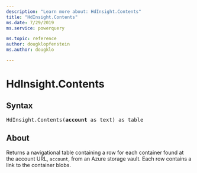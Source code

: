 ```yaml
---
description: "Learn more about: HdInsight.Contents"
title: "HdInsight.Contents"
ms.date: 7/29/2019
ms.service: powerquery

ms.topic: reference
author: dougklopfenstein
ms.author: dougklo

---
```

# HdInsight.Contents

## Syntax

<pre>
HdInsight.Contents(<b>account</b> as text) as table
</pre>
  
## About  
Returns a navigational table containing a row for each container found at the account URL, `account`, from an Azure storage vault. Each row contains a link to the container blobs.
